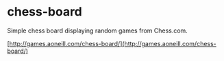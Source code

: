 # chess-board

Simple chess board displaying random games from Chess.com.

[http://games.aoneill.com/chess-board/](http://games.aoneill.com/chess-board/)

